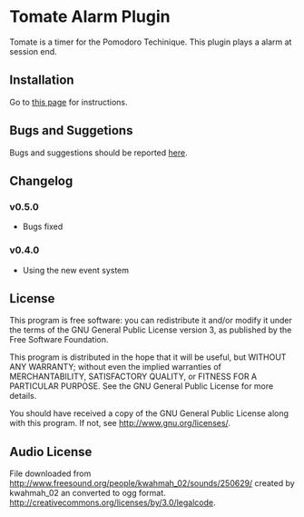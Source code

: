 Tomate Alarm Plugin
===================

Tomate is a timer for the Pomodoro Techinique. 
This plugin plays a alarm at session end.

Installation
------------

Go to [this page](https://github.com/eliostvs/tomate-gtk) for instructions.

Bugs and Suggetions
-------------------

Bugs and suggestions should be reported [here](https://github.com/eliostvs/tomate-alarm-plugin/issues).

Changelog
---------

### v0.5.0

- Bugs fixed

### v0.4.0

- Using the new event system

License
-------

This program is free software: you can redistribute it and/or modify it
under the terms of the GNU General Public License version 3, as published
by the Free Software Foundation.

This program is distributed in the hope that it will be useful, but
WITHOUT ANY WARRANTY; without even the implied warranties of
MERCHANTABILITY, SATISFACTORY QUALITY, or FITNESS FOR A PARTICULAR
PURPOSE.  See the GNU General Public License for more details.

You should have received a copy of the GNU General Public License along
with this program.  If not, see <http://www.gnu.org/licenses/>.


Audio License
-------------

File downloaded from http://www.freesound.org/people/kwahmah_02/sounds/250629/
created by kwahmah_02 an converted to ogg format.
http://creativecommons.org/licenses/by/3.0/legalcode.
